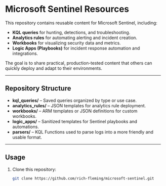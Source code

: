# Microsoft Sentinel Resources

This repository contains reusable content for Microsoft Sentinel, including:

- **KQL queries** for hunting, detections, and troubleshooting.
- **Analytics rules** for automating alerting and incident creation.
- **Workbooks** for visualizing security data and metrics.
- **Logic Apps (Playbooks)** for incident response automation and integrations.

The goal is to share practical, production-tested content that others can quickly deploy and adapt to their environments.

---

## Repository Structure


- **kql_queries/** – Saved queries organized by type or use case.  
- **analytics_rules/** – JSON templates for analytics rule deployment.  
- **workbooks/** – ARM templates or JSON definitions for custom workbooks.  
- **logic_apps/** – Sanitized templates for Sentinel playbooks and automations.  
- **parsers/** – KQL Functions used to parse logs into a more friendly and usable format.


---

## Usage

1. Clone this repository:
   ```bash
   git clone https://github.com/rich-fleming/microsoft-sentinel.git
